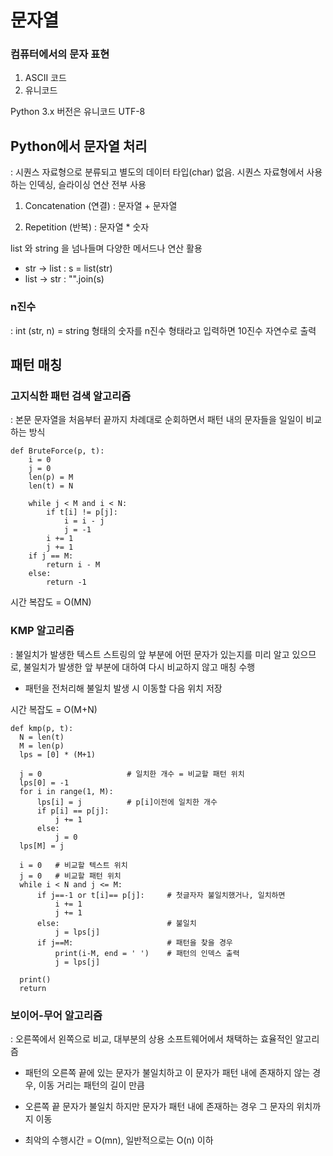 # 문자열

### 컴퓨터에서의 문자 표현
1. ASCII 코드
2. 유니코드

Python 3.x 버전은 유니코드 UTF-8

## Python에서 문자열 처리

: 시퀀스 자료형으로 분류되고 별도의 데이터 타입(char) 없음. 
시퀀스 자료형에서 사용하는 인덱싱, 슬라이싱 연산 전부 사용

1. Concatenation (연결) : 문자열 + 문자열

2. Repetition (반복) : 문자열 * 숫자

list 와 string 을 넘나들며 다양한 메서드나 연산 활용

- str -> list : s = list(str)
- list -> str : "".join(s)

### n진수
: int (str, n) = string 형태의 숫자를 n진수 형태라고 입력하면 10진수 자연수로 출력

## 패턴 매칭

### 고지식한 패턴 검색 알고리즘

: 본문 문자열을 처음부터 끝까지 차례대로 순회하면서 패턴 내의 문자들을 일일이 비교하는 방식

    def BruteForce(p, t):
        i = 0
        j = 0
        len(p) = M
        len(t) = N

        while j < M and i < N:
            if t[i] != p[j]:
                i = i - j
                j = -1
            i += 1
            j += 1
        if j == M:
            return i - M
        else:
            return -1
시간 복잡도 = O(MN)

### KMP 알고리즘
: 불일치가 발생한 텍스트 스트링의 앞 부분에 어떤 문자가 있는지를 미리 알고 있으므로,
불일치가 발생한 앞 부분에 대하여 다시 비교하지 않고 매칭 수행

- 패턴을 전처리해 불일치 발생 시 이동할 다음 위치 저장
  
시간 복잡도 = O(M+N)


    def kmp(p, t):
      N = len(t)
      M = len(p)
      lps = [0] * (M+1)
  
      j = 0                   # 일치한 개수 = 비교할 패턴 위치
      lps[0] = -1
      for i in range(1, M):
          lps[i] = j          # p[i]이전에 일치한 개수
          if p[i] == p[j]:
              j += 1
          else:
              j = 0
      lps[M] = j
  
      i = 0   # 비교할 텍스트 위치
      j = 0   # 비교할 패턴 위치
      while i < N and j <= M:
          if j==-1 or t[i]== p[j]:     # 첫글자자 불일치했거나, 일치하면
              i += 1
              j += 1
          else:                        # 불일치
              j = lps[j]
          if j==M:                     # 패턴을 찾을 경우
              print(i-M, end = ' ')    # 패턴의 인덱스 출력
              j = lps[j]

      print()
      return


### 보이어-무어 알고리즘
: 오른쪽에서 왼쪽으로 비교, 대부분의 상용 소프트웨어에서 채택하는 효율적인 알고리즘

- 패턴의 오른쪽 끝에 있는 문자가 불일치하고 이 문자가 패턴 내에 존재하지 않는 경우, 
  이동 거리는 패턴의 길이 만큼
  
- 오른쪽 끝 문자가 불일치 하지만 문자가 패턴 내에 존재하는 경우 그 문자의 위치까지 이동

- 최악의 수행시간 = O(mn), 일반적으로는 O(n) 이하

